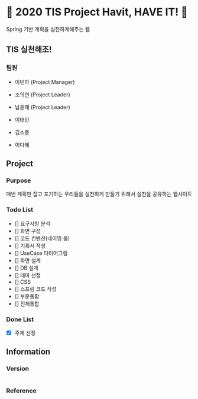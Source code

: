 # :facepunch: 2020 TIS Project Havit, HAVE IT! :facepunch:
Spring 기반 계획을 실천하게해주는 웹

## TIS 실천해조!

### 팀원

- 이민하 (Project Manager)

- 조의연 (Project Leader)

- 남윤재 (Project Leader)

- 이태민

- 김소중

- 이다혜

## Project
### Purpose
매번 계획만 잡고 포기하는 우리들을 실천하게 만들기 위해서 
실천을 공유하는 웹사이트

### Todo List
- [] 요구사항 분석
- [] 화면 구성
- [] 코드 컨벤션(네이밍 룰)
- [] 기획서 작성
- [] UseCase 다이어그램
- [] 화면 설계
- [] DB 설계
- [] 테마 선정
- [] CSS
- [] 스프링 코드 작성
- [] 부분통합
- [] 전체통합



### Done List
- [x] 주제 선정 

## Information

### Version
```

```


### Reference




